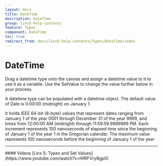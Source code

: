 ```yaml
---
layout: docs
title: DateTime
description: DateTime
group: linx5-help-contents
feature: Types
component: DateTime
toc: true
redirect_from: docs/linx5-help-contents/Types/DateTime/index
---
```

DateTime
===========

Drag a datetime type onto the canvas and assign a datetime value to it to use it as a variable. Use the SetValue to change the value further below in your process.

A datetime type can be populated with a datetime object. The default value of Date is 0:00:00 (midnight) on January 1.


It holds IEEE 64-bit (8-byte) values that represent dates ranging from
January 1 of the year 0001 through December 31 of the year 9999, and
times from 12:00:00 AM (midnight) through 11:59:59.9999999 PM. Each
increment represents 100 nanoseconds of elapsed time since the beginning
of January 1 of the year 1 in the Gregorian calendar. The maximum value
represents 100 nanoseconds before the beginning of January 1 of the year

<hr>
#### Videos
[Linx 5: Types and Set Values](https://www.youtube.com/watch?v=HfRFVry8gp0)
